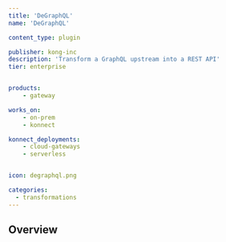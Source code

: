 ```yaml
---
title: 'DeGraphQL'
name: 'DeGraphQL'

content_type: plugin

publisher: kong-inc
description: 'Transform a GraphQL upstream into a REST API'
tier: enterprise


products:
    - gateway

works_on:
    - on-prem
    - konnect

konnect_deployments:
    - cloud-gateways
    - serverless


icon: degraphql.png

categories:
  - transformations
---
```


## Overview
